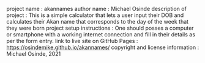 project name : akannames
author name : Michael Osinde
description of project : This is a simple calculator that lets a user input their DOB and calculates their Akan name that corresponds to the day of the week that they were born
project setup instructions : 
One should posses a computer or smartphone with a working internet connection and fill in their details as per the form entry.
link to live site on GitHub Pages : https://osindemike.github.io/akannames/
copyright and license information : Michael Osinde, 2021